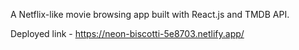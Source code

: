 A Netflix-like movie browsing app built with React.js and TMDB API.

Deployed link - https://neon-biscotti-5e8703.netlify.app/
